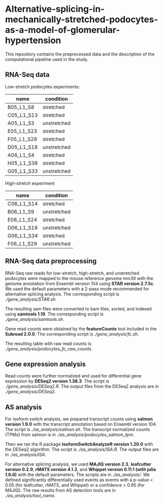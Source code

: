 # Alternative-splicing-in-mechanically-stretched-podocytes-as-a-model-of-glomerular-hypertension

This repository contains the preprocessed data and the description of the computational pipeline used in the study.

## RNA-Seq data

Low-stretch podocytes experiments:

| name | condition |
| --- | --- |
| B05_L1_S8 | stretched |
| C05_L1_S13 | stretched |
| A05_L1_S3 |  unstretched |
| E05_L1_S23 | stretched |
| F05_L1_S28 | stretched |
| D05_L1_S18 |  unstretched |
| A06_L1_S4 | stretched |
| H05_L1_S38 | stretched |
| G05_L1_S33 | unstretched |

High-stretch experiment

| name | condition |
| --- | --- |
| C06_L1_S14 | stretched |
| B06_L1_S9 | unstretched |
| E06_L1_S24 | stretched |
| D06_L1_S19 | unstretched |
| G06_L1_S34 | stretched |
| F06_L1_S29 | unstretched |

## RNA-Seq data preprocessing

RNA-Seq raw reads for low-stretch, high-stretch, and unstretched podocytes were mapped to the mouse reference genome mm39 with the genome annotation from Ensembl version 104 using **STAR  version 2.7.5c**. We used the default parameters with a 2-pass mode recommended for alternative splicing analysis. The corresponding script is *./gene_analysis/STAR.sh*.

The resulting sam files were converted to bam files, sorted, and indexed using **samtools 1.19**. The corresponding script is *./gene_analysis/samtools.sh*.

Gene read counts were obtained by the **featureCounts** tool included in the **Subread 2.0.0**. The corresponding script is *./gene_analysis/fc.sh*.

The resulting table with raw read counts is *./gene_analysis/podocytes_fc_raw_counts*.

## Gene expression analysis

Read counts were further normalized and used for differential gene expression by **DESeq2 version 1.38.3**. The script is *./gene_analysis/DESeq2.R*. The output files from the DESeq2 analysis are in *./gene_analysis/DESeq2*.

## AS analysis
For isoform switch analysis, we prepared transcript counts using **salmon version 1.9.0** with the transcript annotation based on Ensembl version 104. The script is *./as_analysis/salmon.sh*. The transcript normalized counts (TPMs) from salmon is in *./as_analysis/podocytes_salmon_tpm*.

Then we ran the R package **IsoformSwitchAnalyzeR version 1.20.0** with the DESeq2 algorithm. The script is *./as_analysis/ISA.R*. The output files are in *./as_analysis/ISA*.

For alternative splicing analysis, we used **MAJIQ version 2.3**, **leafcutter version 0.2.9**, **rMATS version 4.1.2**, and **Whippet version 0.11.1 (with julia 1.6.6)** with the default parameters. The scripts are in *./as_analysis/*. We defined significantly differentially used events as events with a p-value < 0.05 (for leafcutter, rMATS, and Whippet) or a confidence > 0.95 (for MAJIQ). The raw results from AS detection tools are in *./as_analysis/tool_name*.
